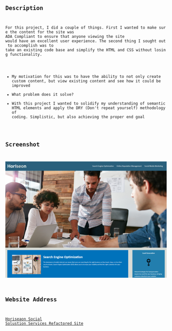 # <Code Refactor>
## Description
For this project, I did a couple of things. First I wanted to make sure the content for the site was ADA Compliant to ensure that anyone viewing the site would have an excellent user experience. The second thing I sought out to accomplish was to take an existing code base and simplify the HTML and CSS without losing functionality. 
- My motivation for this was to have the ability to not only create custom content, but view existing content and see how it could be improved
- What problem does it solve?
- With this project I wanted to solidify my understanding of semantic HTML elements and apply the DRY (Don't repeat yourself) methodology of coding. 
    Simplistic, but also achieving the proper end goal
## Screenshot

![Horiseon Social Solutions Screenshot](https://github.com/TechnoPrep/nwe-du-hw-01/blob/main/screenshots/Horiseon%20Social%20Solution%20Services%2C%20Inc.png)

## Website Address

[Horiseaon Social Solustion Services Refactored Site](https://technoprep.github.io/nwe-du-hw-01/)
